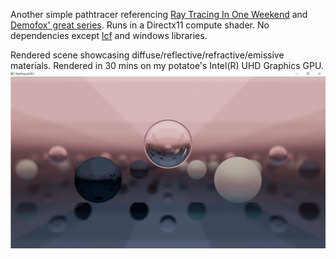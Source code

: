 Another simple pathtracer referencing [Ray Tracing In One Weekend](https://raytracing.github.io/books/RayTracingInOneWeekend.html) and [Demofox' great series](https://blog.demofox.org/2020/06/14/casual-shadertoy-path-tracing-3-fresnel-rough-refraction-absorption-orbit-camera/). Runs in a Directx11 compute shader. No dependencies except [lcf](https://github.com/dev-dwarf/lcf) and windows libraries.

Rendered scene showcasing diffuse/reflective/refractive/emissive materials. Rendered in 30 mins on my potatoe's Intel(R) UHD Graphics GPU.
![30 min render](30MinuteRender.PNG)